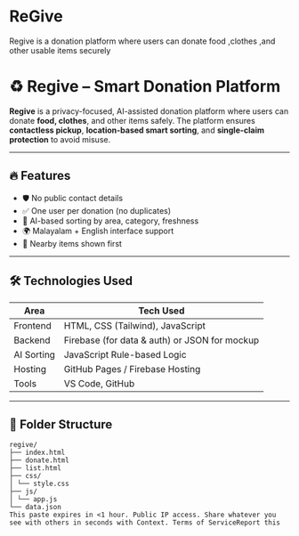 # ReGive
Regive is a donation platform where users can donate food ,clothes ,and other usable items securely 
# ♻️ Regive – Smart Donation Platform


**Regive** is a privacy-focused, AI-assisted donation platform where users can donate **food, clothes**, and other items safely. The platform ensures **contactless pickup**, **location-based smart sorting**, and **single-claim protection** to avoid misuse.

---

## 🔥 Features

- 🛡️ No public contact details
- ✅ One user per donation (no duplicates)
- 🧠 AI-based sorting by area, category, freshness
- 🌍 Malayalam + English interface support
- 📍 Nearby items shown first

---

## 🛠️ Technologies Used

| Area | Tech Used |
|------------|-----------------------------|
| Frontend | HTML, CSS (Tailwind), JavaScript |
| Backend | Firebase (for data & auth) or JSON for mockup |
| AI Sorting | JavaScript Rule-based Logic |
| Hosting | GitHub Pages / Firebase Hosting |
| Tools | VS Code, GitHub |

---

## 📂 Folder Structure

```plaintext
regive/
├── index.html
├── donate.html
├── list.html
├── css/
│ └── style.css
├── js/
│ └── app.js
└── data.json
This paste expires in <1 hour. Public IP access. Share whatever you see with others in seconds with Context. Terms of ServiceReport this



